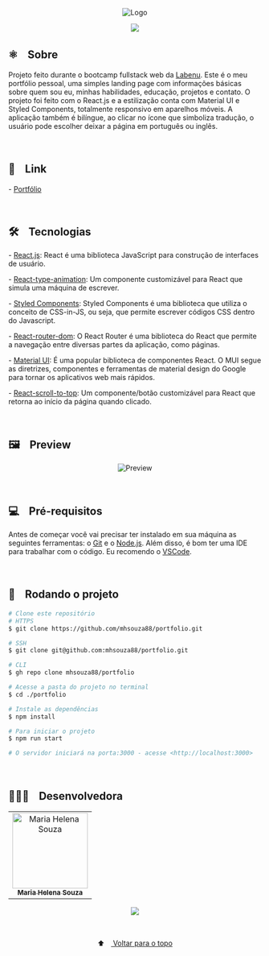 <p align="center">
  <img src="https://user-images.githubusercontent.com/88038506/153505770-62dd8813-fb2e-4c25-aa0b-f463339d6670.png" alt="Logo" id="top">
  </p>

<p align="center">
  <a href="https://github.com/mhsouza88/portfolio/blob/main/LICENSE" target="_blank"><img src="https://img.shields.io/static/v1?label=License&message=MIT&color=informational"></a>
 </p>
 
 
 <h2> ⚛️ﾠSobre</h2>
 <p>Projeto feito durante o bootcamp fullstack web da <a href="https://www.labenu.com.br/" target="_blank">Labenu</a>. Este é o meu portfólio pessoal, uma simples landing page com informações básicas sobre quem sou eu, minhas habilidades, educação, projetos e contato. O projeto foi feito com o React.js e a estilização conta com Material UI e Styled Components, totalmente responsivo em aparelhos móveis. A aplicação também é bilíngue, ao clicar no ícone que simboliza tradução, o usuário pode escolher deixar a página em português ou inglês.
</p><br/>
 
 
 <h2> 🔗ﾠLink</h2>
 <p>- <a href="https://www.mhsouza88.com/" target="_blank">Portfólio</a></p><br/>


<h2> 🛠️ﾠTecnologias</h2>
<p> - <a href="https://pt-br.reactjs.org/" target="_blank">React.js</a>: React é uma biblioteca JavaScript para construção de interfaces de usuário.</p>
<p> - <a href="https://www.npmjs.com/package/react-type-animation" target="_blank">React-type-animation</a>: Um componente customizável para React que simula uma máquina de escrever.</p>
<p> - <a href="https://styled-components.com/docs" target="_blank">Styled Components</a>: Styled Components é uma biblioteca que utiliza o conceito de CSS-in-JS, ou seja, que permite escrever códigos CSS dentro do Javascript.</p>
<p> - <a href="https://v5.reactrouter.com/web/guides/quick-start" target="_blank">React-router-dom</a>: O React Router é uma biblioteca do React que permite a navegação entre diversas partes da aplicação, como páginas.</p>
<p> - <a href="https://mui.com/getting-started/installation/" target="_blank">Material UI</a>: É uma popular biblioteca de componentes React. O MUI segue as diretrizes, componentes e ferramentas de material design do Google para tornar os aplicativos web mais rápidos.</p>
<p> - <a href="https://www.npmjs.com/package/react-scroll-to-top" target="_blank">React-scroll-to-top</a>: Um componente/botão customizável para React que retorna ao início da página quando clicado.</p>
<br/>


<h2> 🖼️ﾠPreview</h2>
<p align="center">
  <img src="https://user-images.githubusercontent.com/88038506/153507284-f83a3af9-3747-4e46-acf9-dfa9c13d2c4e.gif" alt="Preview">
  </p>
<br/>
 
<h2> 💻ﾠPré-requisitos </h2>

<p>Antes de começar você vai precisar ter instalado em sua máquina as seguintes ferramentas: o <a href="https://git-scm.com" target="_blank">Git</a> e o <a href="https://nodejs.org/en/" target="_blank">Node.js</a>.
Além disso, é bom ter uma IDE para trabalhar com o código. Eu recomendo o <a href="https://code.visualstudio.com" target="_blank">VSCode</a>.</p><br/>

  

<h2> 🚀ﾠRodando o projeto </h2>

```bash
# Clone este repositório
# HTTPS
$ git clone https://github.com/mhsouza88/portfolio.git

# SSH
$ git clone git@github.com:mhsouza88/portfolio.git

# CLI
$ gh repo clone mhsouza88/portfolio

# Acesse a pasta do projeto no terminal
$ cd ./portfolio

# Instale as dependências
$ npm install

# Para iniciar o projeto
$ npm run start

# O servidor iniciará na porta:3000 - acesse <http://localhost:3000>
```
  <p></p><br/>
 
  <h2> 👩🏻‍💻ﾠDesenvolvedora</h2>
<table align="center">
  <tr>
    <td align="center"><a href="https://github.com/mhsouza88" target="_blank">
      <img src="https://avatars.githubusercontent.com/u/88038506?v=4" width="150px" alt="Maria Helena Souza"/>
      <br />
      <sub><b>Maria Helena Souza</b></sub>
      <br />
    </td>
  </table>
  
  <p align="center">
    <a href="https://www.linkedin.com/in/mhsouza88/" target="_blank"><img src="https://img.shields.io/badge/-LinkedIn-informational?style=for-the-badge&logo=LinkedIn&logoColor=white&color=informational"></a>
  </p><br/>
  
<p align="center">
  ⬆ﾠ<a href="#top"> Voltar para o topo</a>
  </p>
